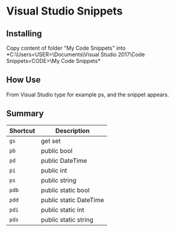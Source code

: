 # Visual Studio Snippets<br>

## Installing 
Copy content of folder "My Code Snippets" into *C:\Users\<USER>\Documents\Visual Studio 2017\Code Snippets\<CODE>\My Code Snippets\*

## How Use
From Visual Studio type for example ps, and the snippet appears.

## Summary

| Shortcut | Description |
| -------- | ---- |
| `gs` | get set |
| `pb` | public bool |
| `pd` | public DateTime |
| `pi` | public int |
| `ps` | public string |
| `pdb` | public static bool |
| `pdd` | public static DateTime |
| `pdi` | public static int |
| `pds` | public static string |


